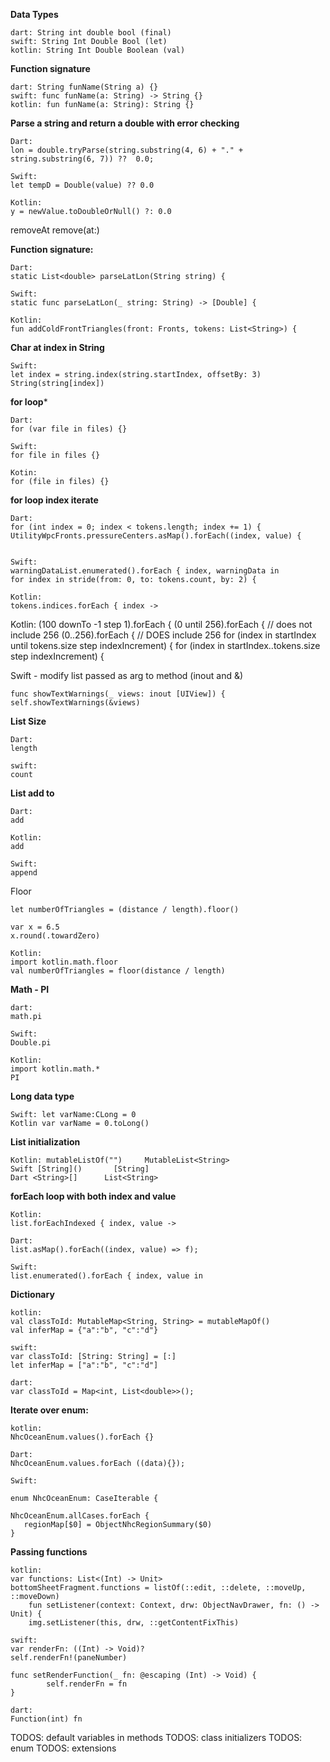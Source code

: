 
**Data Types**
```
dart: String int double bool (final)
swift: String Int Double Bool (let)
kotlin: String Int Double Boolean (val)
```

**Function signature**
```
dart: String funName(String a) {}
swift: func funName(a: String) -> String {}
kotlin: fun funName(a: String): String {}
```

**Parse a string and return a double with error checking**
```
Dart:
lon = double.tryParse(string.substring(4, 6) + "." + string.substring(6, 7)) ??  0.0;

Swift:
let tempD = Double(value) ?? 0.0

Kotlin:
y = newValue.toDoubleOrNull() ?: 0.0
```

removeAt
remove(at:)

**Function signature:**

```
Dart:
static List<double> parseLatLon(String string) {

Swift:
static func parseLatLon(_ string: String) -> [Double] {

Kotlin:
fun addColdFrontTriangles(front: Fronts, tokens: List<String>) {
```


**Char at index in String**
```
Swift:
let index = string.index(string.startIndex, offsetBy: 3)
String(string[index])  
``` 

**for loop***
```
Dart:
for (var file in files) {}

Swift:
for file in files {}

Kotin:
for (file in files) {}
```

**for loop index iterate**
```
Dart:
for (int index = 0; index < tokens.length; index += 1) {
UtilityWpcFronts.pressureCenters.asMap().forEach((index, value) {


Swift:
warningDataList.enumerated().forEach { index, warningData in
for index in stride(from: 0, to: tokens.count, by: 2) {

Kotlin:
tokens.indices.forEach { index ->
```

Kotlin:
(100 downTo -1 step 1).forEach {
(0 until 256).forEach { // does not include 256
(0..256).forEach {      // DOES include 256
for (index in startIndex until tokens.size step indexIncrement) {
for (index in startIndex..tokens.size step indexIncrement) {

Swift - modify list passed as arg to method (inout and &)
```
func showTextWarnings(_ views: inout [UIView]) {
self.showTextWarnings(&views)
```

**List Size**
```
Dart:
length

swift:
count
```


**List add to**
```
Dart:
add

Kotlin:
add

Swift:
append
```


Floor
```
let numberOfTriangles = (distance / length).floor()

var x = 6.5
x.round(.towardZero)

Kotlin:
import kotlin.math.floor
val numberOfTriangles = floor(distance / length)
```


**Math - PI**
```
dart:
math.pi

Swift:
Double.pi

Kotlin:
import kotlin.math.*
PI
```


**Long data type**
```
Swift: let varName:CLong = 0
Kotlin var varName = 0.toLong()
```

**List initialization**
```
Kotlin: mutableListOf("")     MutableList<String>
Swift [String]()       [String]
Dart <String>[]      List<String>
```

**forEach loop with both index and value**
```
Kotlin:
list.forEachIndexed { index, value ->

Dart:
list.asMap().forEach((index, value) => f);

Swift:
list.enumerated().forEach { index, value in
```

**Dictionary**
```
kotlin:
val classToId: MutableMap<String, String> = mutableMapOf()
val inferMap = {"a":"b", "c":"d"}

swift:
var classToId: [String: String] = [:]
let inferMap = ["a":"b", "c":"d"]

dart:
var classToId = Map<int, List<double>>();
```

**Iterate over enum:**
```
kotlin:
NhcOceanEnum.values().forEach {}

Dart:
NhcOceanEnum.values.forEach ((data){});

Swift:

enum NhcOceanEnum: CaseIterable {

NhcOceanEnum.allCases.forEach {
   regionMap[$0] = ObjectNhcRegionSummary($0)
}
```

**Passing functions**
```
kotlin:
var functions: List<(Int) -> Unit>
bottomSheetFragment.functions = listOf(::edit, ::delete, ::moveUp, ::moveDown)
    fun setListener(context: Context, drw: ObjectNavDrawer, fn: () -> Unit) {
    img.setListener(this, drw, ::getContentFixThis)

swift:
var renderFn: ((Int) -> Void)?
self.renderFn!(paneNumber)

func setRenderFunction(_ fn: @escaping (Int) -> Void) {
        self.renderFn = fn
}

dart:
Function(int) fn

```

TODOS: default variables in methods
TODOS: class initializers
TODOS: enum
TODOS: extensions
